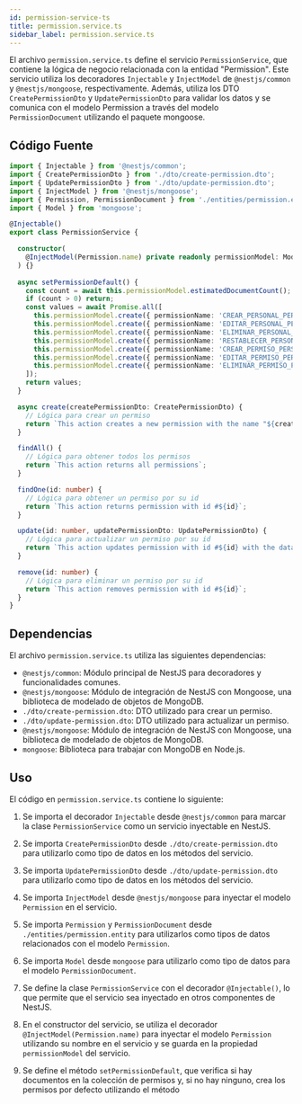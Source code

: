 ```yaml
---
id: permission-service-ts
title: permission.service.ts
sidebar_label: permission.service.ts
---
```

El archivo `permission.service.ts` define el servicio `PermissionService`, que contiene la lógica de negocio relacionada con la entidad "Permission". Este servicio utiliza los decoradores `Injectable` y `InjectModel` de `@nestjs/common` y `@nestjs/mongoose`, respectivamente. Además, utiliza los DTO `CreatePermissionDto` y `UpdatePermissionDto` para validar los datos y se comunica con el modelo Permission a través del modelo `PermissionDocument` utilizando el paquete mongoose.

## Código Fuente
```typescript
import { Injectable } from '@nestjs/common';
import { CreatePermissionDto } from './dto/create-permission.dto';
import { UpdatePermissionDto } from './dto/update-permission.dto';
import { InjectModel } from '@nestjs/mongoose';
import { Permission, PermissionDocument } from './entities/permission.entity';
import { Model } from 'mongoose';

@Injectable()
export class PermissionService {

  constructor(
    @InjectModel(Permission.name) private readonly permissionModel: Model<PermissionDocument>,
  ) {}
  
  async setPermissionDefault() {
    const count = await this.permissionModel.estimatedDocumentCount();
    if (count > 0) return;
    const values = await Promise.all([
      this.permissionModel.create({ permissionName: 'CREAR_PERSONAL_PERS' }),
      this.permissionModel.create({ permissionName: 'EDITAR_PERSONAL_PERS' }),
      this.permissionModel.create({ permissionName: 'ELIMINAR_PERSONAL_PERS' }),
      this.permissionModel.create({ permissionName: 'RESTABLECER_PERSONAL_PERS' }),
      this.permissionModel.create({ permissionName: 'CREAR_PERMISO_PERS' }),
      this.permissionModel.create({ permissionName: 'EDITAR_PERMISO_PERS' }),
      this.permissionModel.create({ permissionName: 'ELIMINAR_PERMISO_PERS' }),
    ]);
    return values;
  }

  async create(createPermissionDto: CreatePermissionDto) {
    // Lógica para crear un permiso
    return `This action creates a new permission with the name "${createPermissionDto.permissionName}"`;
  }

  findAll() {
    // Lógica para obtener todos los permisos
    return `This action returns all permissions`;
  }

  findOne(id: number) {
    // Lógica para obtener un permiso por su id
    return `This action returns permission with id #${id}`;
  }

  update(id: number, updatePermissionDto: UpdatePermissionDto) {
    // Lógica para actualizar un permiso por su id
    return `This action updates permission with id #${id} with the data: ${JSON.stringify(updatePermissionDto)}`;
  }

  remove(id: number) {
    // Lógica para eliminar un permiso por su id
    return `This action removes permission with id #${id}`;
  }
}
```

## Dependencias
El archivo `permission.service.ts` utiliza las siguientes dependencias:

- `@nestjs/common`: Módulo principal de NestJS para decoradores y funcionalidades comunes.
- `@nestjs/mongoose`: Módulo de integración de NestJS con Mongoose, una biblioteca de modelado de objetos de MongoDB.
- `./dto/create-permission.dto`: DTO utilizado para crear un permiso.
- `./dto/update-permission.dto`: DTO utilizado para actualizar un permiso.
- `@nestjs/mongoose`: Módulo de integración de NestJS con Mongoose, una biblioteca de modelado de objetos de MongoDB.
- `mongoose`: Biblioteca para trabajar con MongoDB en Node.js.

## Uso
El código en `permission.service.ts` contiene lo siguiente:

1. Se importa el decorador `Injectable` desde `@nestjs/common` para marcar la clase `PermissionService` como un servicio inyectable en NestJS.

2. Se importa `CreatePermissionDto` desde `./dto/create-permission.dto` para utilizarlo como tipo de datos en los métodos del servicio.

3. Se importa `UpdatePermissionDto` desde `./dto/update-permission.dto` para utilizarlo como tipo de datos en los métodos del servicio.

4. Se importa `InjectModel` desde `@nestjs/mongoose` para inyectar el modelo `Permission` en el servicio.

5. Se importa `Permission` y `PermissionDocument` desde `./entities/permission.entity` para utilizarlos como tipos de datos relacionados con el modelo `Permission`.

6. Se importa `Model` desde `mongoose` para utilizarlo como tipo de datos para el modelo `PermissionDocument`.

7. Se define la clase `PermissionService` con el decorador `@Injectable()`, lo que permite que el servicio sea inyectado en otros componentes de NestJS.

8. En el constructor del servicio, se utiliza el decorador `@InjectModel(Permission.name)` para inyectar el modelo `Permission` utilizando su nombre en el servicio y se guarda en la propiedad `permissionModel` del servicio.

9. Se define el método `setPermissionDefault`, que verifica si hay documentos en la colección de permisos y, si no hay ninguno, crea los permisos por defecto utilizando el método


